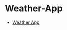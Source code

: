 # Weather-App

* [Weather App](http://scott-mcnab.github.io/brand-guidelines/uncommonknowledge/index.html)
